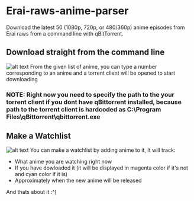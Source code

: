 # Erai-raws-anime-parser
Download the latest 50 (1080p, 720p, or 480/360p) anime episodes from Erai raws from a command line with qBitTorrent.

## Download straight from the command line
![alt text](https://github.com/RainbowDog98/Erai-raws-anime-parser/blob/master/Images/mainDisplay.png)
From the given list of anime, you  can type a number corresponding to an anime and a torrent client will be opened to start downloading 
### **NOTE:** Right now you need to specify the path to the your torrent client if you dont have qBittorrent installed, because path to the torrent client is hardcoded as C:\Program Files\qBittorrent\qbittorrent.exe

## Make a Watchlist
![alt text](https://github.com/RainbowDog98/Erai-raws-anime-parser/blob/master/Images/watchlistDisplay.png)
You can make a watchlist by adding anime to it, It will track: 
* What anime you are watching right now
* If you have dowloaded it (it will be displayed in magenta color if it's not and cyan color if it is)
* Approximately when the new anime will be released 

And thats about it :^)
